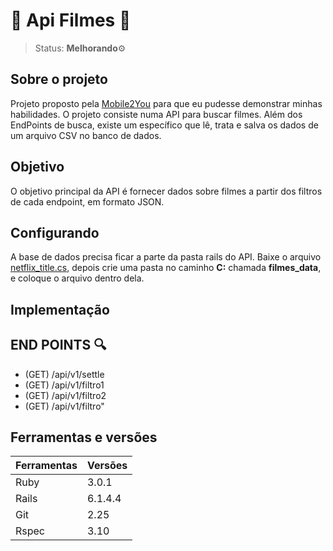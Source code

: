 # 🎥  Api Filmes 🎥
> Status: **Melhorando**⚙️<br>

## Sobre o projeto
Projeto proposto pela [Mobile2You](https://www.mobile2you.com.br/pt/) para que eu pudesse demonstrar minhas habilidades. O projeto consiste numa API para buscar filmes. Além dos EndPoints de busca, existe um específico que lê, trata e salva os dados de um arquivo CSV no banco de dados.

## Objetivo
O objetivo principal da API é fornecer dados sobre filmes a partir dos filtros de cada endpoint, em formato JSON.

## Configurando
A base de dados precisa ficar a parte da pasta rails do API. Baixe o arquivo [netflix_title.cs](https://drive.google.com/file/d/1Wl09Ada1qq8RFRZnGPjGqR-70qE22Uc8/view?usp=sharing), depois crie uma pasta no caminho **C:** chamada **filmes_data**, e coloque o arquivo dentro dela.

## Implementação

## END POINTS 🔍
+ (GET) /api/v1/settle <br>
+ (GET) /api/v1/filtro1 <br>
+ (GET) /api/v1/filtro2 <br>
+ (GET) /api/v1/filtro" <br>
## Ferramentas e versões

Ferramentas | Versões
----------- | ----------
Ruby        | 3.0.1
Rails       | 6.1.4.4
Git         | 2.25
Rspec       | 3.10


